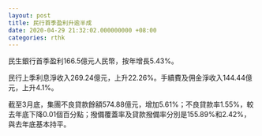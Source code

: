 ```yaml
---
layout: post
title: 民行首季盈利升逾半成
date: 2020-04-29 21:32:02.000000000 +08:00
categories: rthk
---
```


民生銀行首季盈利166.5億元人民幣，按年增長5.43%。

民行上季利息淨收入269.24億元，上升22.26%。手續費及佣金淨收入144.44億元，上升4.1%。

截至3月底，集團不良貸款餘額574.88億元，增加5.61%；不良貸款率1.55%，較去年底下降0.01個百分點；撥備覆蓋率及貸款撥備率分別是155.89%和2.42%，與去年底基本持平。
